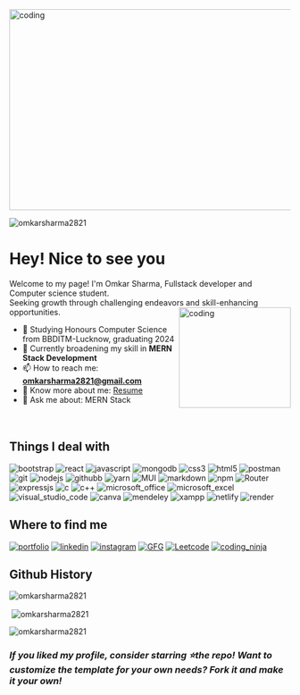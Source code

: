 <img align="center" alt="coding" width="1050" height="360" src="https://user-images.githubusercontent.com/74038190/225813708-98b745f2-7d22-48cf-9150-083f1b00d6c9.gif">
 <p align="left"> <img src="https://komarev.com/ghpvc/?username=omkarsharma2821&label=Profile%20views&color=0e75b6&style=flat" alt="omkarsharma2821" /> </p>
<h1 align="left">Hey! Nice to see you</h1>  
Welcome to my page!  
I'm Omkar Sharma, Fullstack developer and Computer science student.<br>Seeking growth through challenging endeavors and skill-enhancing opportunities.
  
<img align="right" alt="coding" width="200" height="180" src="https://user-images.githubusercontent.com/74038190/216655813-c9147cb2-cfee-4955-b591-52cac08f1f60.gif">
<br> 
 
- 📝 Studying Honours Computer Science from BBDITM-Lucknow, graduating 2024
- 🌱 Currently broadening my skill in **MERN Stack Development**
- 📫 How to reach me: **omkarsharma2821@gmail.com**
- 📄 Know more about me: [Resume](https://drive.google.com/file/d/1r42aIsIcwFnnwze7OLzp7sB6Yv_DrbjH/view?usp=sharing)
- 💬 Ask me about: MERN Stack
  <br>
  <br> 
  <br>
  
## Things I deal with
![bootstrap](https://img.shields.io/badge/bootstrap-red?style=for-the-badge&logo=bootstrap&logoColor=white)
![react](https://img.shields.io/badge/react-black?style=for-the-badge&logo=react&logoColor)
![javascript](https://img.shields.io/badge/Javascript-black?style=for-the-badge&logo=javascript&logoColor)
![mongodb](https://img.shields.io/badge/mongodb-blue?style=for-the-badge&logo=mongodb&logoColor)
![css3](https://img.shields.io/badge/css3-purple?style=for-the-badge&logo=css3&logoColor=white)
![html5](https://img.shields.io/badge/Html5-violet?style=for-the-badge&logo=html5&logoColor=white)
![postman](https://img.shields.io/badge/postman-black?style=for-the-badge&logo=postman&logoColor=white)
![git](https://img.shields.io/badge/git-yellow?style=for-the-badge&logo=git&logoColor=white)
![nodejs](https://img.shields.io/badge/nodejs-1DA1F2?style=for-the-badge&logo=node.js&logoColor=white)
![githubb](https://img.shields.io/badge/github-black?style=for-the-badge&logo=github&logoColor=white)
![yarn](https://img.shields.io/badge/yarn-1DA1F2?style=for-the-badge&logo=yarn&logoColor=white)
![MUI](https://img.shields.io/badge/MUI-white?style=for-the-badge&logo=MUI&logoColor)
![markdown](https://img.shields.io/badge/Markdown-1DA1F2?style=for-the-badge&logo=markdown&logoColor=white)
![npm](https://img.shields.io/badge/npm-black?style=for-the-badge&logo=npm&logoColor)
![Router](https://img.shields.io/badge/React_Router-black?style=for-the-badge&logo=ReactRouter&logoColor)
![expressjs](https://img.shields.io/badge/express.js-grey?style=for-the-badge&logo=express&logoColor)
![c](https://img.shields.io/badge/-C?style=for-the-badge&logo=C&logoColor=white)
![c++](https://img.shields.io/badge/++-purple?style=for-the-badge&logo=c&logoColor)
![microsoft_office](https://img.shields.io/badge/microsoft_office-grey?style=for-the-badge&logo=microsoftoffice&logoColor)
![microsoft_excel](https://img.shields.io/badge/microsoft_excel-purple?style=for-the-badge&logo=microsoftexcel&logoColor)
![visual_studio_code](https://img.shields.io/badge/visual_studio_code-red?style=for-the-badge&logo=visualstudiocode&logoColor)
![canva](https://img.shields.io/badge/canva-black?style=for-the-badge&logo=canva&logoColor=white)
![mendeley](https://img.shields.io/badge/mendeley-grey?style=for-the-badge&logo=mendeley&logoColor=white)
![xampp](https://img.shields.io/badge/xampp-white?style=for-the-badge&logo=xampp&logoColor)
![netlify](https://img.shields.io/badge/netlify-0B62C8?style=for-the-badge&logo=netlify&logoColor)
![render](https://img.shields.io/badge/render-0A66C2?style=for-the-badge&logo=render&logoColor) 


## Where to find me
[![portfolio](https://img.shields.io/badge/portfolio-purple?style=for-the-badge&logo=ko-fi&logoColor=white)](https://portfolio-weut.onrender.com/)
[![linkedin](https://img.shields.io/badge/linkedin-0A66C2?style=for-the-badge&logo=linkedin&logoColor=white)](https://www.linkedin.com/in/omkarsharmaa/)
[![instagram](https://img.shields.io/badge/INSTAGRAM-1AD1F8?style=for-the-badge&logo=instagram&logoColor=white)](https://instagram.com/omkarsharmaa_)
[![GFG](https://img.shields.io/badge/Geeks_For_Geeks-red?style=for-the-badge&logo=geeksforgeeks&logoColor=white)](https://auth.geeksforgeeks.org/user/omkarsharmaa)
[![Leetcode](https://img.shields.io/badge/leetcode-1DA1F2?style=for-the-badge&logo=leetcode&logoColor=white)](https://leetcode.com/omkarsharma2821/)
[![coding_ninja](https://img.shields.io/badge/coding_ninjas-0A66C2?style=for-the-badge&logo=codingninjas&logoColor=white)](https://www.codingninjas.com/studio/profile/omkarsharma2821
)

## Github History
<p><img align="center" src="https://github-readme-stats.vercel.app/api/top-langs?username=omkarsharma2821&show_icons=true&locale=en&layout=compact&hide=less,PHP" alt="omkarsharma2821" /></p>
<p>&nbsp;<img align="center" src="https://github-readme-stats.vercel.app/api?username=omkarsharma2821&show_icons=true&locale=en" alt="omkarsharma2821" /></p>
<p><img align="center" src="https://github-readme-streak-stats.herokuapp.com/?user=omkarsharma2821&" alt="omkarsharma2821" /></p>

### *If you liked my profile, consider starring ⭐the repo! Want to customize the template for your own needs? Fork it and make it your own!*



